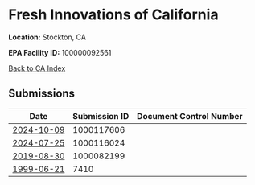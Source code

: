 # Fresh Innovations of California

**Location:** Stockton, CA

**EPA Facility ID:** 100000092561

[Back to CA Index](../../index.md)

## Submissions

| Date | Submission ID | Document Control Number |
|------|--------------|-------------------------|
| [2024-10-09](submissions/1000117606.md) | 1000117606 |  |
| [2024-07-25](submissions/1000116024.md) | 1000116024 |  |
| [2019-08-30](submissions/1000082199.md) | 1000082199 |  |
| [1999-06-21](submissions/7410.md) | 7410 |  |
